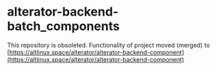 # alterator-backend-batch_components

This repository is obsoleted.
Functionality of project moved (merged) to [https://altlinux.space/alterator/alterator-backend-component](https://altlinux.space/alterator/alterator-backend-component)
